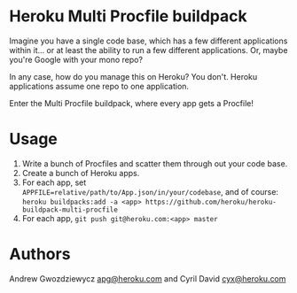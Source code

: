 # Heroku Multi Procfile buildpack

Imagine you have a single code base, which has a few different applications within it... or at least the ability to run a few different applications. Or, maybe you're Google with your mono repo?

In any case, how do you manage this on Heroku? You don't. Heroku applications assume one repo to one application. 

Enter the Multi Procfile buildpack, where every app gets a Procfile!

# Usage

1. Write a bunch of Procfiles and scatter them through out your code base.
2. Create a bunch of Heroku apps.
3. For each app, set `APPFILE=relative/path/to/App.json/in/your/codebase`, and of course:
   `heroku buildpacks:add -a <app> https://github.com/heroku/heroku-buildpack-multi-procfile`
4. For each app, `git push git@heroku.com:<app> master`

# Authors

Andrew Gwozdziewycz <apg@heroku.com> and Cyril David <cyx@heroku.com>
